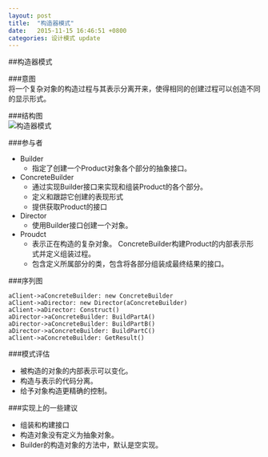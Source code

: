 ```yaml
---
layout: post
title:  "构造器模式"
date:   2015-11-15 16:46:51 +0800
categories: 设计模式 update
---
```


##构造器模式  

###意图  
将一个复杂对象的构造过程与其表示分离开来，使得相同的创建过程可以创造不同的显示形式。  

###结构图  
![构造器模式]({{site.url}}/images/2015/构造器模式.png)  

###参与者  
* Builder
  * 指定了创建一个Product对象各个部分的抽象接口。  
* ConcreteBuilder
  * 通过实现Builder接口来实现和组装Product的各个部分。
  * 定义和跟踪它创建的表现形式  
  * 提供获取Product的接口
* Director
  * 使用Builder接口创建一个对象。  
* Proudct
  * 表示正在构造的复杂对象。
    ConcreteBuilder构建Product的内部表示形式并定义组装过程。  
  * 包含定义所属部分的类，包含将各部分组装成最终结果的接口。  

###序列图   
```sequence
aClient->aConcreteBuilder: new ConcreteBuilder
aClient->aDirector: new Director(aConcreteBuilder)
aClient->aDirector: Construct()
aDirector->aConcreteBuilder: BuildPartA()
aDirector->aConcreteBuilder: BuildPartB()
aDirector->aConcreteBuilder: BuildPartC()
aClient->aConcreteBuilder: GetResult()
```

###模式评估  
* 被构造的对象的内部表示可以变化。
* 构造与表示的代码分离。 
* 给予对象构造更精确的控制。

###实现上的一些建议  
* 组装和构建接口  
* 构造对象没有定义为抽象对象。
* Builder的构造对象的方法中，默认是空实现。  



